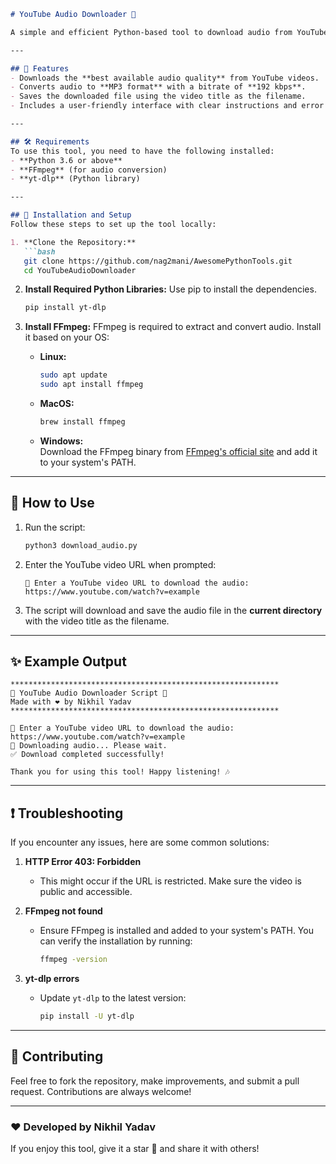 
```markdown
# YouTube Audio Downloader 🎵

A simple and efficient Python-based tool to download audio from YouTube videos in high-quality MP3 format. This tool uses the powerful `yt-dlp` library for seamless downloads and audio conversion.  

---

## 🌟 Features
- Downloads the **best available audio quality** from YouTube videos.
- Converts audio to **MP3 format** with a bitrate of **192 kbps**.
- Saves the downloaded file using the video title as the filename.
- Includes a user-friendly interface with clear instructions and error handling.

---

## 🛠 Requirements
To use this tool, you need to have the following installed:
- **Python 3.6 or above**
- **FFmpeg** (for audio conversion)
- **yt-dlp** (Python library)

---

## 🚀 Installation and Setup
Follow these steps to set up the tool locally:

1. **Clone the Repository:**
   ```bash
   git clone https://github.com/nag2mani/AwesomePythonTools.git
   cd YouTubeAudioDownloader
   ```

2. **Install Required Python Libraries:**
   Use pip to install the dependencies.
   ```bash
   pip install yt-dlp
   ```

3. **Install FFmpeg:**
   FFmpeg is required to extract and convert audio. Install it based on your OS:
   - **Linux:**  
     ```bash
     sudo apt update
     sudo apt install ffmpeg
     ```
   - **MacOS:**  
     ```bash
     brew install ffmpeg
     ```
   - **Windows:**  
     Download the FFmpeg binary from [FFmpeg's official site](https://ffmpeg.org/) and add it to your system's PATH.

---

## 🎉 How to Use
1. Run the script:
   ```bash
   python3 download_audio.py
   ```

2. Enter the YouTube video URL when prompted:
   ```
   🔗 Enter a YouTube video URL to download the audio: https://www.youtube.com/watch?v=example
   ```

3. The script will download and save the audio file in the **current directory** with the video title as the filename.

---

## ✨ Example Output
```text
************************************************************
🎉 YouTube Audio Downloader Script 🎉
Made with ❤️ by Nikhil Yadav
************************************************************

🔗 Enter a YouTube video URL to download the audio: https://www.youtube.com/watch?v=example
🎵 Downloading audio... Please wait.
✅ Download completed successfully!

Thank you for using this tool! Happy listening! 🎶
```

---

## ❗ Troubleshooting
If you encounter any issues, here are some common solutions:
1. **HTTP Error 403: Forbidden**
   - This might occur if the URL is restricted. Make sure the video is public and accessible.
   
2. **FFmpeg not found**
   - Ensure FFmpeg is installed and added to your system's PATH. You can verify the installation by running:
     ```bash
     ffmpeg -version
     ```

3. **yt-dlp errors**
   - Update `yt-dlp` to the latest version:
     ```bash
     pip install -U yt-dlp
     ```

---

## 🤝 Contributing
Feel free to fork the repository, make improvements, and submit a pull request. Contributions are always welcome!

---

### ❤️ Developed by Nikhil Yadav
If you enjoy this tool, give it a star 🌟 and share it with others!
```

